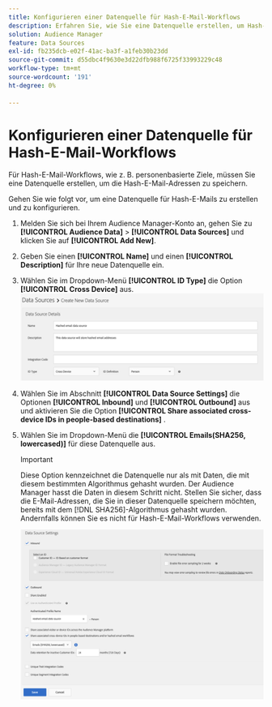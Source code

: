 ```yaml
---
title: Konfigurieren einer Datenquelle für Hash-E-Mail-Workflows
description: Erfahren Sie, wie Sie eine Datenquelle erstellen, um Hash-E-Mails für Hash-E-Mail-Workflows zu speichern.
solution: Audience Manager
feature: Data Sources
exl-id: fb235dcb-e02f-41ac-ba3f-a1feb30b23dd
source-git-commit: d55dbc4f9630e3d22dfb988f6725f33993229c48
workflow-type: tm+mt
source-wordcount: '191'
ht-degree: 0%

---
```


# Konfigurieren einer Datenquelle für Hash-E-Mail-Workflows

Für Hash-E-Mail-Workflows, wie z. B. personenbasierte Ziele, müssen Sie eine Datenquelle erstellen, um die Hash-E-Mail-Adressen zu speichern.

Gehen Sie wie folgt vor, um eine Datenquelle für Hash-E-Mails zu erstellen und zu konfigurieren.

1. Melden Sie sich bei Ihrem Audience Manager-Konto an, gehen Sie zu **[!UICONTROL Audience Data]** > **[!UICONTROL Data Sources]** und klicken Sie auf **[!UICONTROL Add New]**.
1. Geben Sie einen **[!UICONTROL Name]** und einen **[!UICONTROL Description]** für Ihre neue Datenquelle ein.
1. Wählen Sie im Dropdown-Menü **[!UICONTROL ID Type]** die Option **[!UICONTROL Cross Device]** aus.
   ![Audience Manager-UI-Bild, das den Abschnitt mit den Datenquellendetails anzeigt.](../features/assets/create-hashed-email-data-source.png)
1. Wählen Sie im Abschnitt **[!UICONTROL Data Source Settings]** die Optionen **[!UICONTROL Inbound]** und **[!UICONTROL Outbound]** aus und aktivieren Sie die Option **[!UICONTROL Share associated cross-device IDs in people-based destinations]** .
1. Wählen Sie im Dropdown-Menü die **[!UICONTROL Emails(SHA256, lowercased)]** für diese Datenquelle aus.

   >[!IMPORTANT]
   >
   >Diese Option kennzeichnet die Datenquelle nur als mit Daten, die mit diesem bestimmten Algorithmus gehasht wurden. Der Audience Manager hasst die Daten in diesem Schritt nicht. Stellen Sie sicher, dass die E-Mail-Adressen, die Sie in dieser Datenquelle speichern möchten, bereits mit dem [!DNL SHA256]-Algorithmus gehasht wurden. Andernfalls können Sie es nicht für Hash-E-Mail-Workflows verwenden.

   ![Bild der Audience Manager-Benutzeroberfläche mit dem Abschnitt zu den Datenquelleneinstellungen.](../features/assets/data-source-settings.png)
